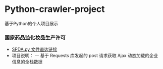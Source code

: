 # Python-crawler-project
基于Python的个人项目展示

###  国家药品监化妆品生产许可
- [SPDA.py 文件直达链接](https://github.com/AsuraNaraka/Python-crawler-project/blob/672a888015a652813d0ae202d3cc25f4258842dc/%E5%9B%BD%E5%AE%B6%E8%8D%AF%E5%93%81%E7%9B%91%E5%8C%96%E5%A6%86%E5%93%81%E7%94%9F%E4%BA%A7%E8%AE%B8%E5%8F%AF/SPDA.py)
- 项目说明：
-- 基于 Requests 库发起的 post 请求获取 Ajax 动态加载的企业信息的全栈数据





